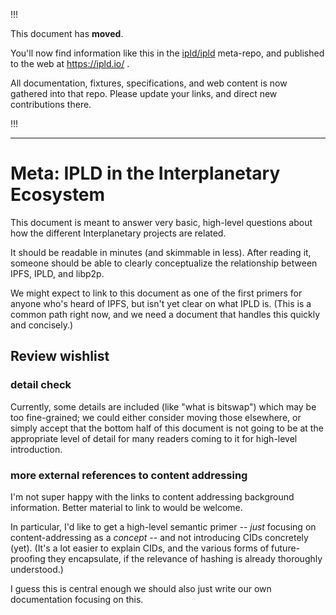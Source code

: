 
!!!

This document has **moved**.

You'll now find information like this in the [ipld/ipld](https://github.com/ipld/ipld/) meta-repo,
and published to the web at https://ipld.io/ .

All documentation, fixtures, specifications, and web content is now gathered into that repo.
Please update your links, and direct new contributions there.

!!!

----

Meta: IPLD in the Interplanetary Ecosystem
==========================================

This document is meant to answer very basic, high-level questions about how the different Interplanetary projects are related.

It should be readable in minutes (and skimmable in less).
After reading it, someone should be able to clearly conceptualize the relationship between IPFS, IPLD, and libp2p.

We might expect to link to this document as one of the first primers for anyone who's heard of IPFS, but isn't yet clear on what IPLD is.
(This is a common path right now, and we need a document that handles this quickly and concisely.)


Review wishlist
---------------

### detail check

Currently, some details are included (like "what is bitswap") which may be too fine-grained;
we could either consider moving those elsewhere,
or simply accept that the bottom half of this document is not going to be at the appropriate level of detail for many readers coming to it for high-level introduction.

### more external references to content addressing

I'm not super happy with the links to content addressing background information.  Better material to link to would be welcome.

In particular, I'd like to get a high-level semantic primer -- *just* focusing on content-addressing as a *concept* -- and not introducing CIDs concretely (yet).
(It's a lot easier to explain CIDs, and the various forms of future-proofing they encapsulate, if the relevance of hashing is already thoroughly understood.)

I guess this is central enough we should also just write our own documentation focusing on this.
